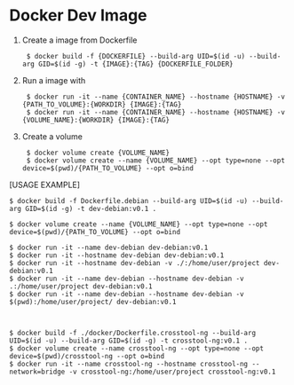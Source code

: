
# Docker Dev Image

1. Create a image from Dockerfile
        
        $ docker build -f {DOCKERFILE} --build-arg UID=$(id -u) --build-arg GID=$(id -g) -t {IMAGE}:{TAG} {DOCKERFILE_FOLDER}

2. Run a image with

        $ docker run -it --name {CONTAINER_NAME} --hostname {HOSTNAME} -v {PATH_TO_VOLUME}:{WORKDIR} {IMAGE}:{TAG}
        $ docker run -it --name {CONTAINER_NAME} --hostname {HOSTNAME} -v {VOLUME_NAME}:{WORKDIR} {IMAGE}:{TAG}

3. Create a volume
        
        $ docker volume create {VOLUME_NAME}
        $ docker volume create --name {VOLUME_NAME} --opt type=none --opt device=$(pwd)/{PATH_TO_VOLUME} --opt o=bind

[USAGE EXAMPLE]

    $ docker build -f Dockerfile.debian --build-arg UID=$(id -u) --build-arg GID=$(id -g) -t dev-debian:v0.1 .

    $ docker volume create --name {VOLUME_NAME} --opt type=none --opt device=$(pwd)/{PATH_TO_VOLUME} --opt o=bind

    $ docker run -it --name dev-debian dev-debian:v0.1
    $ docker run -it --hostname dev-debian dev-debian:v0.1
    $ docker run -it --hostname dev-debian -v ./:/home/user/project dev-debian:v0.1
    $ docker run -it --name dev-debian --hostname dev-debian -v .:/home/user/project dev-debian:v0.1
    $ docker run -it --name dev-debian --hostname dev-debian -v $(pwd):/home/user/project/ dev-debian:v0.1



    $ docker build -f ./docker/Dockerfile.crosstool-ng --build-arg UID=$(id -u) --build-arg GID=$(id -g) -t crosstool-ng:v0.1 .
    $ docker volume create --name crosstool-ng --opt type=none --opt device=$(pwd)/crosstool-ng --opt o=bind
    $ docker run -it --name crosstool-ng --hostname crosstool-ng --network=bridge -v crosstool-ng:/home/user/project crosstool-ng:v0.1